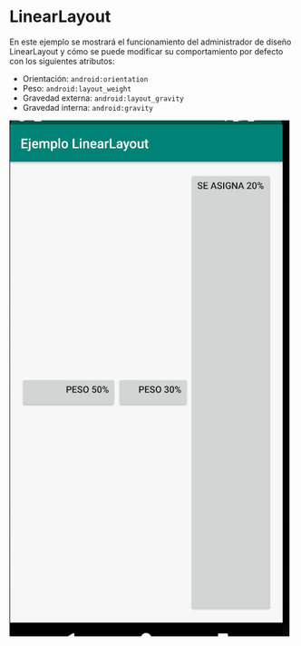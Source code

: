 <h1>LinearLayout</h1> 

En este ejemplo se mostrará el funcionamiento del administrador de
diseño LinearLayout y cómo se puede modificar su comportamiento por
defecto con los siguientes atributos:
* Orientación: `android:orientation`
* Peso: `android:layout_weight` 
* Gravedad externa: `android:layout_gravity`
* Gravedad interna: `android:gravity`

![Imagen del ejemplo](/img/example.png)


